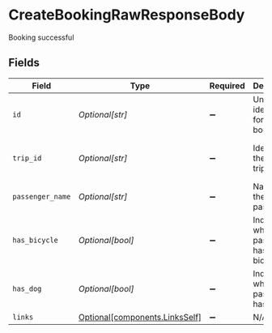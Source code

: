 # CreateBookingRawResponseBody

Booking successful


## Fields

| Field                                                                  | Type                                                                   | Required                                                               | Description                                                            | Example                                                                |
| ---------------------------------------------------------------------- | ---------------------------------------------------------------------- | ---------------------------------------------------------------------- | ---------------------------------------------------------------------- | ---------------------------------------------------------------------- |
| `id`                                                                   | *Optional[str]*                                                        | :heavy_minus_sign:                                                     | Unique identifier for the booking                                      | 3f3e3e1-c824-4d63-b37a-d8d698862f1d                                    |
| `trip_id`                                                              | *Optional[str]*                                                        | :heavy_minus_sign:                                                     | Identifier of the booked trip                                          | 4f4e4e1-c824-4d63-b37a-d8d698862f1d                                    |
| `passenger_name`                                                       | *Optional[str]*                                                        | :heavy_minus_sign:                                                     | Name of the passenger                                                  | John Doe                                                               |
| `has_bicycle`                                                          | *Optional[bool]*                                                       | :heavy_minus_sign:                                                     | Indicates whether the passenger has a bicycle.                         |                                                                        |
| `has_dog`                                                              | *Optional[bool]*                                                       | :heavy_minus_sign:                                                     | Indicates whether the passenger has a dog.                             |                                                                        |
| `links`                                                                | [Optional[components.LinksSelf]](../../models/components/linksself.md) | :heavy_minus_sign:                                                     | N/A                                                                    |                                                                        |